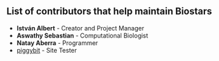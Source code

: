 ## List of contributors that help maintain Biostars

* **István Albert** - Creator and Project Manager 
* **Aswathy Sebastian** - Computational Biologist 
* **Natay Aberra** - Programmer 
* [piggybit] - Site Tester


[piggybit]: [https://github.com/piggybit]

